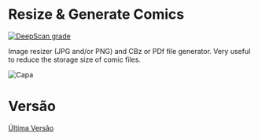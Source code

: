 
# Resize & Generate Comics

[![DeepScan grade](https://deepscan.io/api/teams/19612/projects/23421/branches/709688/badge/grade.svg)](https://deepscan.io/dashboard#view=project&tid=19612&pid=23421&bid=709688)

Image resizer (JPG and/or PNG) and CBz or PDf file generator. 
Very useful to reduce the storage size of comic files.

![Capa](https://user-images.githubusercontent.com/13087389/126058296-27a3cca2-a8eb-4f02-99b7-2e00745e7a74.png)

# Versão
[Última Versão](https://github.com/heliomarpm/ResizeImages/releases/latest)

